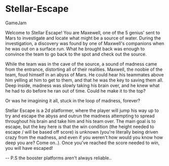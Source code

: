 # Stellar-Escape
GameJam

Welcome to Stellar Escape! You are Maxewell, one of the 5 genius' sent to Mars to investigate and locate what might be a source of water. During the investigation, a discovery was found by one of Maxwell's companions when he was out on a surface run. What he brought back was enough to convince the team to go back to the spot and check out the source. 

While the team was in the cave of the source, a sound of madness came from the entrance, distorting all of their realities. Maxwell, the noobie of the team, foud himself in an abyss of Mars. He could hear his teammates above him yelling at him to get to them, and that he was the key to saving them all. Deep inside, madness was slowly taking his brain over, and he knew what he had to do before he ran out of time. Could he make it to the top?

Or was he imagining it all, stuck in the loop of madness, forever? 

Stellar Escape is a 2d platformer, where the player will jump his way up to try and escape the abyss and outrun the madness attempting to spread throughout his brain and take him and his team over.
The main goal is to escape, but the key here is that the win condition (the height needed to escape / will be based off score) is     unknown (you're literally being driven crazy from the madness, and even if you weren't how would you know how deep you are? Come on..). Once you've reached the score needed to win, you will have escaped! 


-- P.S the booster platforms aren't always reliable..
